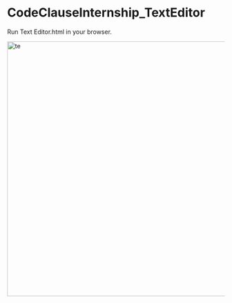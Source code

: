 # CodeClauseInternship_TextEditor
Run Text Editor.html in your browser.

<img width="592" alt="te" src="https://github.com/sumairaawan98/CodeClauseInternship_TextEditor/assets/60813545/24634295-c618-47ee-aa82-9a5776e9ee72">


